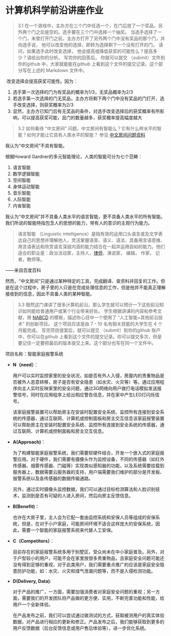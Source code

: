# 计算机科学前沿讲座作业

> 3.1 在一个游戏中，主办方在三个门中任选一个，在门后放了一个奖品，另外两个门之后是空的。选手要在三个门中选择一个抽奖。 当选手选择了一个门，未曾打开门之前，主办方打开了另外两个门中没有奖品的那个门，并向选手说， 他可以改变他的选择，即转为选择剩下一个没有打开的门。 请问，如果选手此时改变选择， 他会提高或降低获奖的可能性么？提高多少？请给出你的分析。 写完你的回答后， 你就可以提交 （submit）文件到你的github 中，大家就能能在github 上看到这个文件的提交记录。这个部分写在上述的 Markdown 文件中。

​	改变选择会提高获奖可能性。因为：

1. 选手第一次选择的门为有奖品的概率为1/3，无奖品概率为2/3
2. 若选手第一次选择的门无奖品，主办方将剩下两个门中没有奖品的门打开，选手改变选择，则获奖概率为2/3
3. 显然，主办方已知门后有无奖品的条件，对选手改变选择后的获奖概率有所影响，可以提高获奖可能，且门的数量越多，获奖概率提高幅度越大



> 3.2 如何看待 “中文房间” 问题，中文房间有智能么？它有什么样水平的智能？如何才能让它具有人类水平的智能？ 参见 [中文房间问题资料](https://www.bing.com/search?setmkt=zh-CN&q=%E4%B8%AD%E6%96%87%E6%88%BF%E9%97%B4+%E9%97%AE%E9%A2%98)

我认为“中文房间”不具有智能。

根据Howard Gardner的多元智能理论，人类的智能可分为七个范畴：

1. 语言智能
2. 数学逻辑智能
3. 空间智能
4. 身体运动智能
5. 音乐智能
6. 人际智能
7. 内省智能

​	我认为“中文房间”并不具备人类水平的语言智能，更不具备人类水平的所有智能。我们所说的智能特指包含人的思想的能力，带有人的意识的主观行为能力。

> 语言智能 （Linguistic intelligence）是指有效的运用口头语言或及文字表达自己的思想并理解他人，灵活掌握语音、语义、语法，具备用言语思维、用言语表达和欣赏语言深层内涵的能力结合在一起并运用自如的能力。他们适合的职业是：政治活动家，主持人，[律师](https://baike.baidu.com/item/%E5%BE%8B%E5%B8%88/31691)，演说家， 编辑， 作家， 记者，教师等。

——来自百度百科

​	然而，“中文房间”只是通过某种特定的工具，完成翻译、查资料并回复的工作。但是在这个过程中，房子里的人只是在完成处理信息的工作，但是他并不能真正理解接收到的信息，因此不具备人类的某种智能。



> 3.3 既然这门课讲了很多计算机前沿，那么学生就可以预计一下这些前沿知识如何能给普通用户或某个行业带来好处。 学生根据讲课的内容和参考文献，用 [NABCD](https://www.cnblogs.com/xinz/archive/2010/12/01/1893323.html) 的模板，描述你心目中一个使用了 “人工智能+其他前沿技术” 的创新项目。 这个项目应该是由 7 - 10 名有相关技能的大学生在 4 个月能完成。 写完项目提案后，就可以提交 （submit）到你的github 账户中，你可以在github 上看到这个文件的提交记录。你可以提交多次，但是要记住一定要把最后的版本提交上来。这个部分也写在同一个文件中。

项目名称：智能家庭报警系统

- **N（need）**：

  ​	用户可以实时监控家里的安全状况，如是否有外人入侵，房屋内的贵重物品是否被外人恶意转移，房子是否有安全隐患（如水灾、火灾等）等。通过应用程序向主人实时反映家里的安全问题，通过3G网络向用户拨打电话模拟发送报警信号，同时在应用程序上给出相应警告信息，并在家中产生LED灯闪烁信号。

  ​	该家庭报警装置可以帮助房主在安装时配置安全系统、监控所有连接到安全系统的传感器，通过互联网、计算机或控制面板和房主交互信息该家庭报警装置可以帮助房主在安装时配置安全系统、监控所有连接到安全系统的传感器，通过互联网、计算机或控制面板和房主交互信息。

- **A(Approach)**：

  ​	为了构建智能家庭报警系统，我们需要软硬件结合，开发一个嵌入式的家庭报警应用。对于硬件，我们需要有摄像头作为监控设备，不同的传感器（如红外传感器、烟雾传感器、门磁等）实现类似感知器的功能，以及系统需要挂载到服务器上，数据需要云服务器的支持，用户端需要我们维护的部分是开发板、报警系统以及各传感器的数据传输通路。

  ​	另外，通过实时摄像头监控数据，我们可以通过目标检测算法和人脸识别技术，监测到是否有可疑的人进入房间，然后向房主反馈信息。

- **B(Benefit)**：

  ​	也许在大房子里，主人会为它配一套由监控系统和安保人员等组成的安保系统，但是，在对于小户家庭，可能房间环境不适合这样庞大的安保系统，因此，需要一个智能的家庭报警系统来代替人工安保。

- **C（Competitors）**：

  ​	目前存在的家庭报警系统多用于别墅区，受众尚未在中小家庭普及。另外，对于户型较小的用户，可能不会在家里放很多贵重物品，且家庭安全问题可能还没有得到足够的重视，对于此类用户，我们需要重点推广的应该是家庭安全隐患防护功能，如：水灾、火灾和煤气泄漏问题等，而不是入侵检测功能。

- **D(Delivery, Data)**:

  ​	对于产品的推广，一方面，需要加强消费者对家庭安全问题的重视；另一方面，需要我们的开发团队将产品做的更方便、实用，不断完善功能和性能，给用户一个全新体验。

  ​	在产品发布之前，我们可以尝试通过做测试的方式，获取被测用户的真实体验数据，对产品进行相应的更新和修正。产品发布之后，我们能够获取到更多的用户反馈数据（后台反馈信息或用户售后体验等），进一步优化系统。